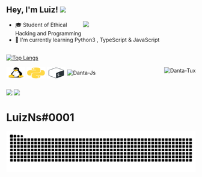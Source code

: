 <h2 align="left">Hey, I'm Luiz! <img src="https://media.giphy.com/media/hvRJCLFzcasrR4ia7z/giphy.gif" width="25px"> </h2>
<img align="right" src="https://media.discordapp.net/attachments/732350657243381810/835713653234991104/computer-illustration.png" width="300"/>

- 🎓 Student of Ethical Hacking and Programming
- 🌱 I'm currently learning Python3 , TypeScript & JavaScript
<br/>
<div>
    <a href="#">
        <img alt="Top Langs" src="https://github-readme-stats.vercel.app/api/top-langs/?username=V0idWT&layout=compact&theme=radical&bg_color=30,e96443,904e95&title_color=fff&text_color=fff"/>
    </a>
</div>
 
<div style="display: inline_block"><br>
  <img align="center" alt="Danta-Linux" height="30" width="50" src="https://raw.githubusercontent.com/devicons/devicon/master/icons/linux/linux-original.svg">
  <img align="center" alt="Danta-Py" height="30" width="50" src="https://raw.githubusercontent.com/devicons/devicon/master/icons/python/python-plain.svg">
  <img align="center" alt="Danta-C" height="30" width="50" src="https://raw.githubusercontent.com/devicons/devicon/master/icons/bash/bash-original.svg">
  <img align="right" alt="Danta-Tux" src="https://media.tenor.com/images/ccb959edb41a02737755b2209ef7d97a/tenor.gif">
  <img align="center" alt="Danta-Js" height="30" width="50" src="https://cdn.jsdelivr.net/gh/devicons/devicon/icons/javascript/javascript-original.svg">
</div>
  
  ##
  <div>
  <a href="https://www.youtube.com/watch?v=dQw4w9WgXcQ&ab_channel=RickAstley" target="_blank"><img src="https://img.shields.io/badge/-Youtube-%23333?style=for-the-badge&logo=youtube&logoColor=red" target="_blank"></a>
  <a href="https://www.youtube.com/watch?v=dQw4w9WgXcQ&ab_channel=RickAstley" target="_blank"><img src="https://img.shields.io/badge/-Twitter-%23333?style=for-the-badge&logo=twitter&logoColor=blue" target="_blank"></a>
  <h1>LuizNs#0001</h1>

  ![Snake animation](https://github.com/Dantalion-dev/Dantalion-dev/blob/output/github-contribution-grid-snake.svg)

</div>
